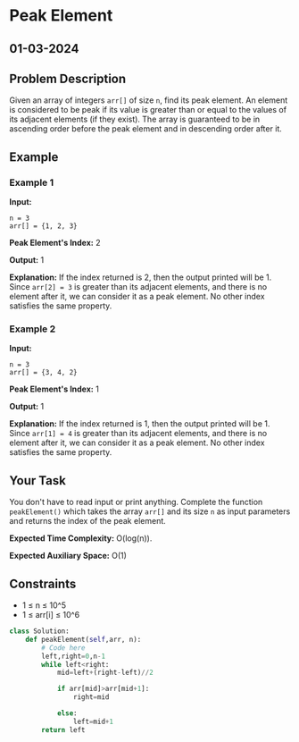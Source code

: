 # Peak Element

## 01-03-2024

## Problem Description

Given an array of integers `arr[]` of size `n`, find its peak element. An element is considered to be peak if its value is greater than or equal to the values of its adjacent elements (if they exist). The array is guaranteed to be in ascending order before the peak element and in descending order after it.

## Example

### Example 1

**Input:**

```
n = 3
arr[] = {1, 2, 3}
```

**Peak Element's Index:** 2

**Output:** 1

**Explanation:** If the index returned is 2, then the output printed will be 1. Since `arr[2] = 3` is greater than its adjacent elements, and there is no element after it, we can consider it as a peak element. No other index satisfies the same property.

### Example 2

**Input:**

```
n = 3
arr[] = {3, 4, 2}
```

**Peak Element's Index:** 1

**Output:** 1

**Explanation:** If the index returned is 1, then the output printed will be 1. Since `arr[1] = 4` is greater than its adjacent elements, and there is no element after it, we can consider it as a peak element. No other index satisfies the same property.

## Your Task

You don't have to read input or print anything. Complete the function `peakElement()` which takes the array `arr[]` and its size `n` as input parameters and returns the index of the peak element.

**Expected Time Complexity:** O(log(n)).

**Expected Auxiliary Space:** O(1)

## Constraints

- 1 ≤ n ≤ 10^5
- 1 ≤ arr[i] ≤ 10^6

```python
class Solution:
    def peakElement(self,arr, n):
        # Code here
        left,right=0,n-1
        while left<right:
            mid=left+(right-left)//2

            if arr[mid]>arr[mid+1]:
                right=mid

            else:
                left=mid+1
        return left


```
